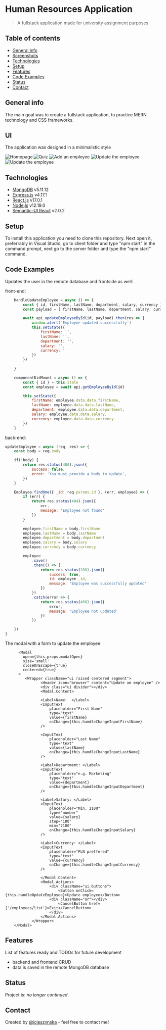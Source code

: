 # Human Resources Application
> A fullstack application made for university assignment purposes

## Table of contents
* [General info](#general-info)
* [Screenshots](#screenshots)
* [Technologies](#technologies)
* [Setup](#setup)
* [Features](#features)
* [Code Examples](#code-examples)
* [Status](#status)
* [Contact](#contact)

## General info
The main goal was to create a fullstack application, to practice MERN technology and CSS frameworks.

## UI
The application was designed in a minimalistic style

![Homepage](./screens/homepage.PNG)
![Quiz](./screens/list.PNG)
![Add an employee](./screens/addEmployee.PNG)
![Update the employee](./screens/updateModal.PNG)
![Update the employee](./screens/update.PNG)


## Technologies
* [MongoDB](https://mongoosejs.com/docs/) v5.11.12
* [Express.js](http://expressjs.com/) v4.17.1
* [React.js](https://reactjs.org/) v17.0.1
* [Node.js](https://nodejs.org/en/) v12.19.0
* [Semantic-UI React](https://react.semantic-ui.com/) v2.0.2


## Setup
To install this application you need to clone this repository. Next open it, preferrably in Visual Studio, go to client folder and type "npm start" in the command prompt, next go to the server folder and type the "npm start" command.

## Code Examples
Updates the user in the remote database and frontside as well:

front-end:
```javascript
    handleUpdateEmployee = async () => {
        const { id, firstName, lastName, department, salary, currency } = this.state
        const payload = { firstName, lastName, department, salary, currency }

        await api.updateEmployeeById(id, payload).then(res => {
            window.alert(`Employee updated successfully`)
            this.setState({ 
                firstName: '',
                lastName: '',
                department: '',
                salary: '',
                currency: ''
            })
        })
 
    }

    componentDidMount = async () => {
        const { id } = this.state
        const employee = await api.getEmployeeById(id)

        this.setState({ 
            firstName: employee.data.data.firstName,
            lastName: employee.data.data.lastName,
            department: employee.data.data.department,
            salary: employee.data.data.salary,
            currency: employee.data.data.currency
        })
    }
```
back-end:
```javascript
updateEmployee = async (req, res) => {
    const body = req.body

    if(!body) {
        return res.status(400).json({
            success: false,
            error: 'You must provide a body to update',
        })
    }

    Employee.findOne({ _id: req.params.id }, (err, employee) => {
        if (err) {
            return res.status(404).json({
                err,
                message: 'Employee not found'
            })
        }

        employee.firstName = body.firstName
        employee.lastName = body.lastName
        employee.department = body.department
        employee.salary = body.salary
        employee.currency = body.currency

        employee
            .save()
            .then(() => {
                return res.status(200).json({
                    success: true,
                    id: employee._id,
                    message: 'Employee was successfully updated'
                })
            })
            .catch(error => {
                return res.status(400).json({
                    error, 
                    message: 'Employee not updated'
                })
            })

    })
}
```
The modal with a form to update the employee
```javascipt
      <Modal 
        open={this.props.modalOpen}
        size='small'
        closeOnEscape={true}
        centered={true}
      >
         <Wrapper className="ui raised centered segment">
                <Header icon="browser" content="Update an employee" />
                <div class="ui divider"></div>
                <Modal.Content>

                <Label>Name:  </Label>
                <InputText 
                    placeholder="First Name"
                    type="text"
                    value={firstName}
                    onChange={this.handleChangeInputFirstName}
                />

                <InputText 
                    placeholder="Last Name"
                    type="text"
                    value={lastName}
                    onChange={this.handleChangeInputLastName}
                />

                <Label>Department: </Label>
                <InputText 
                    placeholder="e.g. Marketing"
                    type="text"
                    value={department}
                    onChange={this.handleChangeInputDepartment}
                />

                <Label>Salary: </Label>
                <InputText 
                    placeholder="Min. 2100"
                    type="number"
                    value={salary}
                    step="100"
                    min="2100"
                    onChange={this.handleChangeInputSalary}
                />

                <Label>Currency: </Label>
                <InputText 
                    placeholder="PLN preffered"
                    type="text"
                    value={currency}
                    onChange={this.handleChangeInputCurrency}
                />

                </Modal.Content>
                <Modal.Actions>
                    <div className="ui buttons">
                        <Button onClick={this.handleUpdateEmployee}>Update employee</Button>
                    <div className="or"></div>
                        <CancelButton href={'/employees/list'}>Exit</CancelButton>
                    </div>
                </Modal.Actions>
            </Wrapper>
    </Modal>
```
## Features
List of features ready and TODOs for future development
* backend and frontend CRUD
* data is saved in the remote MongoDB database  


## Status
Project is: _no longer continued_. 

## Contact
Created by [@jcieszynska](https://www.github.com/jcieszynska) - feel free to contact me!

